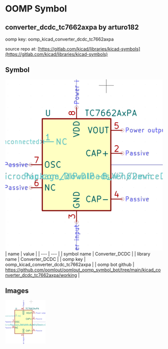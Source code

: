 # OOMP Symbol  
## converter_dcdc_tc7662axpa  by arturo182  
  
oomp key: oomp_kicad_converter_dcdc_tc7662axpa  
  
source repo at: [https://gitlab.com/kicad/libraries/kicad-symbols](https://gitlab.com/kicad/libraries/kicad-symbols)  
## Symbol  
  
[![working.png](working_600.png)](working.png)  
| name | value | 
| --- | --- | 
| symbol name | Converter_DCDC | 
| library name | Converter_DCDC | 
| oomp key | oomp_kicad_converter_dcdc_tc7662axpa | 
| oomp bot github | https://github.com/oomlout/oomlout_oomp_symbol_bot/tree/main/kicad_converter_dcdc_tc7662axpa/working | 
## Images  
  
[![working.png](working_140.png)](working.png)  
